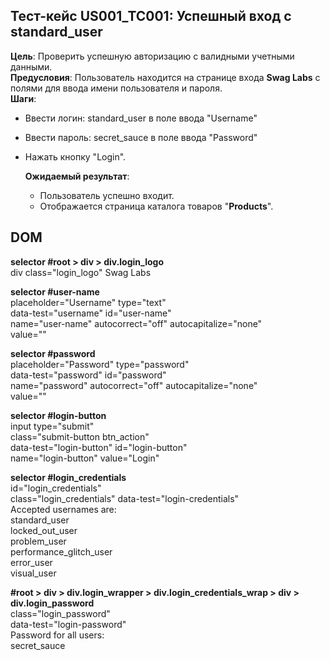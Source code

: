 ## Тест-кейс US001_TC001: Успешный вход с standard_user  
**Цель**: Проверить успешную авторизацию с валидными учетными данными.  
**Предусловия**: Пользователь находится на странице входа **Swag Labs** с полями для ввода имени пользователя и пароля.  
**Шаги**:  
* Ввести логин: standard_user в поле ввода "Username"  
* Ввести пароль: secret_sauce в поле ввода "Password"  
* Нажать кнопку "Login".
  
  **Ожидаемый результат**:
  * Пользователь успешно входит.
  * Отображается страница каталога товаров "**Products**".  

## DOM
  **selector #root > div > div.login_logo**  
  div class="login_logo" Swag Labs  
    
  **selector #user-name**  
  placeholder="Username"  type="text"  
  data-test="username"  id="user-name"  
  name="user-name"  autocorrect="off"  autocapitalize="none"   
  value=""  
  
  **selector #password**  
  placeholder="Password"  type="password"  
  data-test="password"  id="password"  
  name="password"  autocorrect="off"  autocapitalize="none"  
  value=""  
  
  **selector #login-button**  
  input type="submit"  
  class="submit-button btn_action"  
  data-test="login-button"  id="login-button"  
  name="login-button"  value="Login"  

  **selector #login_credentials**  
    id="login_credentials"  
    class="login_credentials"  data-test="login-credentials"  
    Accepted usernames are:  
    standard_user  
    locked_out_user  
    problem_user  
    performance_glitch_user  
    error_user  
    visual_user  
    
  **#root > div > div.login_wrapper > div.login_credentials_wrap > div > div.login_password**  
    class="login_password"  
    data-test="login-password"  
    Password for all users:  
    secret_sauce  
    
  



    
